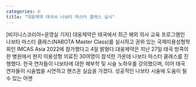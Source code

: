 ```yaml
---
categories: b
title: "대웅제약 태국서 나보타 마스터 클래스 실시"
---
```

[비지니스코리아=윤영실 기자] 대웅제약은 태국에서 최근 해외 의사 교육 프로그램인 나보타 마스터 클래스(NABOTA Master Class)를 실시하고 권위 있는 국제미용성형학회인 IMCAS Asia 2022에 참가했다고 4일 밝혔다.대웅제약은 지난 27일 태국 방콕의 한 병원에서 현지 미용성형 의료진 30여명이 참석한 가운데 나보타 마스터 클래스를 진행했다. 한국 연자들이 나보타에 대한 해부학 및 시술 노하우를 강의했으며, 이어 태국 연자들이 시술법을 시연하고 핸즈온 실습을 가졌다. 성공적인 나보타 시술에 도움이 될 수 있는 어젠